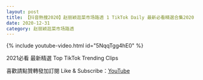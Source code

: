```yaml
---
layout: post
title: 【抖音熱搜2020】赵丽颖逛菜市场路透 1 TikTok Daily 最新必看精選合集2020 12 31
date: 2020-12-31
category: 赵丽颖逛菜市场路透
---
```


{% include youtube-video.html id="5NqqTgg4hE0" %}

2021必看 最新精選 Top TikTok Trending Clips

喜歡請點贊轉發加訂閱 Like & Subscribe：[YouTube](https://www.youtube.com/channel/UCAoR7VcanIPd04uEq_GIylA/videos)

